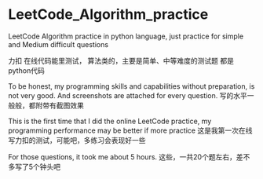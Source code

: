 # LeetCode_Algorithm_practice
LeetCode Algorithm practice in python language, just practice for simple and Medium difficult questions

力扣 在线代码能里测试， 算法类的，主要是简单、中等难度的测试题
都是python代码

To be honest, my programming skills and capabilities without preparation, is not very good.
And screenshots are attached for every question.
写的水平一般般，都附带有截图效果

This is the first time that I did the online LeetCode practice,
my programming performance may be better if more practice
这是我第一次在线写力扣的测试，可能吧，多练习会表现好一些

For those questions, it took me about 5 hours.
这些，一共20个题左右，差不多写了5个钟头吧
